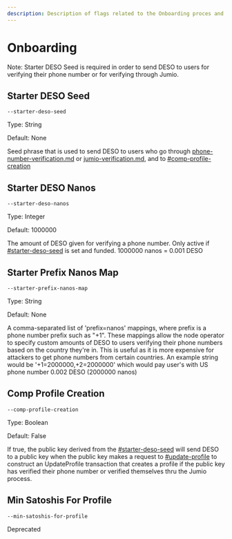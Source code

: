 ```yaml
---
description: Description of flags related to the Onboarding proces and starter DESO
---
```


# Onboarding

Note: Starter DESO Seed is required in order to send DESO to users for verifying their phone number or for verifying through Jumio.

## Starter DESO Seed

`--starter-deso-seed`

Type: String

Default: None

Seed phrase that is used to send DESO to users who go through [phone-number-verification.md](phone-number-verification.md "mention") or [jumio-verification.md](jumio-verification.md "mention"), and to [#comp-profile-creation](onboarding.md#comp-profile-creation "mention")

## Starter DESO Nanos

`--starter-deso-nanos`

Type: Integer

Default: 1000000

The amount of DESO given for verifying a phone number. Only active if [#starter-deso-seed](onboarding.md#starter-deso-seed "mention") is set and funded. 1000000 nanos = 0.001 DESO

## Starter Prefix Nanos Map

`--starter-prefix-nanos-map`

Type: String

Default: None

A comma-separated list of 'prefix=nanos' mappings, where prefix is a phone number prefix such as "+1". These mappings allow the node operator to specify custom amounts of DESO to users verifying their phone numbers based on the country they're in. This is useful as it is more expensive for attackers to get phone numbers from certain countries. An example string would be '+1=2000000,+2=2000000' which would pay user's with US phone number 0.002 DESO (2000000 nanos)

## Comp Profile Creation

`--comp-profile-creation`

Type: Boolean

Default: False

If true, the public key derived from the [#starter-deso-seed](onboarding.md#starter-deso-seed "mention") will send DESO to a public key when the public key makes a request to [#update-profile](../transactions/construct-transactions/social-transactions-api.md#update-profile "mention") to construct an UpdateProfile transaction that creates a profile if the public key has verified their phone number or verified themselves thru the Jumio process.

## Min Satoshis For Profile

`--min-satoshis-for-profile`

Deprecated
